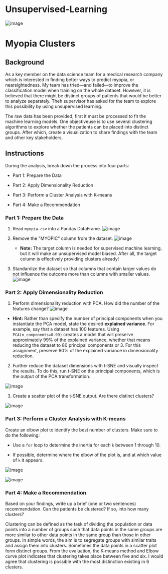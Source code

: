 # Unsupervised-Learning
![image](https://user-images.githubusercontent.com/99145651/184465015-746435f6-9c3d-4985-bf12-a52af1ca478e.png)

# Myopia Clusters


## Background

As a key member on the data science team for a medical research company which is interested in finding better ways to predict myopia, or nearsightedness. My team has tried—and failed—to improve the classification model when training on the whole dataset. However, it is believed that there might be distinct groups of patients that would be better to analyze separately. Theh supervisor has asked for the team to explore this possibility by using unsupervised learning.

The raw data has been provided, first it must be processed to fit the machine learning models. One objectiveuse is to use several clustering algorithms to explore whether the patients can be placed into distinct groups. After which, create a visualization to share findings with the team and other key stakeholders.

## Instructions

During the analysis, break down the process into four parts: 

* Part 1: Prepare the Data

* Part 2: Apply Dimensionality Reduction 

* Part 3: Perform a Cluster Analysis with K-means

* Part 4: Make a Recommendation 

### Part 1: Prepare the Data

1. Read `myopia.csv` into a Pandas DataFrame.
![image](https://user-images.githubusercontent.com/99145651/184465370-29047ab4-3099-459f-8a34-5fd495696be1.png)


2. Remove the "MYOPIC" column from the dataset.
![image](https://user-images.githubusercontent.com/99145651/184465382-a439770c-d34d-43f1-9266-77b96e286bd9.png)


    * **Note:** The target column is needed for supervised machine learning, but it will make an unsupervised model biased. After all, the target column is effectively providing clusters already! 

3. Standardize the dataset so that columns that contain larger values do not influence the outcome more than columns with smaller values.
![image](https://user-images.githubusercontent.com/99145651/184465406-5583a733-e3bc-4310-8ff9-963fe3a3f605.png)

### Part 2: Apply Dimensionality Reduction

1. Perform dimensionality reduction with PCA. How did the number of the features change?
![image](https://user-images.githubusercontent.com/99145651/184465500-c34d6145-a0ed-441b-9f90-7fb5f58b2692.png)


  * **Hint:** Rather than specify the number of principal components when you instantiate the PCA model, state the desired **explained variance**. For example, say that a dataset has 100 features. Using `PCA(n_components=0.99)` creates a model that will preserve approximately 99% of the explained variance, whether that means reducing the dataset to 80 principal components or 3. For this assignment, preserve 90% of the explained variance in dimensionality reduction.

2. Further reduce the dataset dimensions with t-SNE and visually inspect the results. To do this, run t-SNE on the principal components, which is the output of the PCA transformation. 

![image](https://user-images.githubusercontent.com/99145651/184465529-910cbeb3-83b7-47c5-997e-fde6e2114305.png)

3. Create a scatter plot of the t-SNE output. Are there distinct clusters?

![image](https://user-images.githubusercontent.com/99145651/184465562-2c5b0a2d-bb9a-412a-a14e-f9031b8efc7c.png)


### Part 3: Perform a Cluster Analysis with K-means

Create an elbow plot to identify the best number of clusters. Make sure to do the following:

* Use a `for` loop to determine the inertia for each `k` between 1 through 10. 

* If possible, determine where the elbow of the plot is, and at which value of `k` it appears.

![image](https://user-images.githubusercontent.com/99145651/184465583-b326353c-e6eb-4d88-b2d7-22768c9449f2.png)

![image](https://user-images.githubusercontent.com/99145651/184465606-5c890be6-d6ff-46bf-8c59-c80553df5f98.png)

### Part 4: Make a Recommendation

Based on your findings, write up a brief (one or two sentences) recommendation. Can the patients be clustered? If so, into how many clusters? 

Clustering can be defined as the task of dividing the population or data points into a number of groups such that data points in the same groups are more similar to other data points in the same group than those in other groups. In simple words, the aim is to segregate groups with similar traits and assign them into clusters. Sometimes the data points in a scatter plot form distinct groups.  From the evaluation, the K-means method and Elbow curve plot indicates that clustering takes place between five and six. I would agree that clustering is possible with the most distinction existing in 6 clusters.
